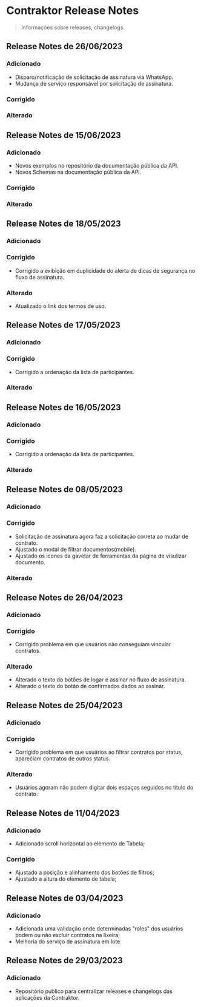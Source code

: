 # Contraktor Release Notes

> Informações sobre releases, changelogs.

## Release Notes de 26/06/2023

### Adicionado
- Disparo/notificação de solicitação de assinatura via WhatsApp.
- Mudança de serviço responsável por solicitação de assinatura.

### Corrigido

### Alterado

## Release Notes de 15/06/2023

### Adicionado
- Novos exemplos no repositório da documentação pública da API.
- Novos Schemas na documentação pública da API.

### Corrigido

### Alterado

## Release Notes de 18/05/2023

### Adicionado

### Corrigido
- Corrigido a exibição em duplicidade do alerta de dicas de segurança no fluxo de assinatura.

### Alterado
- Atualizado o link dos termos de uso.


## Release Notes de 17/05/2023

### Adicionado

### Corrigido
- Corrigido a ordenação da lista de participantes.

### Alterado


## Release Notes de 16/05/2023

### Adicionado

### Corrigido
- Corrigido a ordenação da lista de participantes.

### Alterado


## Release Notes de 08/05/2023

### Adicionado

### Corrigido
- Solicitação de assinatura agora faz a solicitação correta ao mudar de contrato.
- Ajustado o modal de filtrar documentos(mobile).
- Ajustado os icones da gavetar de ferramentas da página de visulizar documento.

### Alterado


## Release Notes de 26/04/2023

### Adicionado

### Corrigido
- Corrigido problema em que usuários não conseguiam vincular contratos.

### Alterado
- Alterado o texto do botões de logar e assinar no fluxo de assinatura.
- Alterado o texto do botão de confirmados dados ao assinar.


## Release Notes de 25/04/2023

### Adicionado

### Corrigido
- Corrigido problema em que usuários ao filtrar contratos por status, apareciam contratos de outros status.

### Alterado
- Usuários agoram não podem digitar dois espaços seguidos no título do contrato.


## Release Notes de 11/04/2023

### Adicionado
- Adicionado scroll horizontal ao elemento de Tabela;

### Corrigido
- Ajustado a posição e alinhamento dos botões de filtros;
- Ajustado a altura do elemento de tabela;


## Release Notes de 03/04/2023

### Adicionado

- Adicionada uma validação onde determinadas "roles" dos usuários podem ou não excluir contratos na lixeira;
- Melhoria do serviço de assinatura em lote

## Release Notes de 29/03/2023

### Adicionado

- Repositório publico para centralizar releases e changelogs das aplicações da Contraktor.
